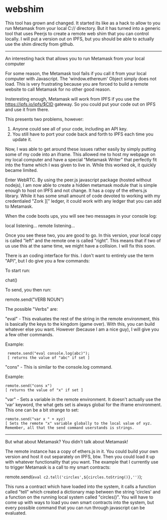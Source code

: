 # webshim
This tool has grown and changed. It started its like as a hack to allow to you run Metamask from your local C:// directory. But it has turned into a generic tool
that uses Peerjs to create a remote web shim that you can control locally. I will put a version out on IPFS, but you should be able to actually 
use the shim directly from github.

---------------------------------------------------------------
An interesting hack that allows you to run Metamask from your local computer

For some reason, the Metamask tool fails if you call it from your local computer with Javascript. The 'window.ethereum' Object simply does not 
load. This is very frustrating because you are forced to build a remote website to call Metamask for no other good reason.

Insteresting enough, Metamask will work from IPFS if you use the https://ipfs.io/ipfs/$CID gateway. So you could put your code out on IPFS and use it from there.

This presents two problems, however:

   1. Anyone could see all of your code, including an API key.
   2. You still have to port your code back and forth to IPFS each time you update it.

Now, I was able to get around these issues rather easily by simply putting some of my code into an iframe. This allowed me to host my webpage on my local computer and have a special "Metamask Writer" that perfectly fit into the frame which I was given to live in. While this worked ok, it quickly became limited.

Enter WebRTC. By using the peer.js javascript package (hosted without nodejs), I am now able to create a hidden metamask module that is simple enough to host on IPFS and not change. It has a copy of the ethers.js library. While it has some small amount of code devoted to working with my credentialed "Zork ][" ledger, it could work with any ledger that you can add to Metamask.

When the code boots ups, you will see two messages in your console log:

local listening...
remote listening...

Once you see these two, you are good to go. In this version, your local copy is called "left" and the remote one is called "right". This means that if two of us use this at the same time, we might have a collision. I will fix this soon.

There is an coding interface for this. I don't want to entirely use the term "API", but I do give you a few commands:

To start run:

chat()

To send, you then run:

remote.send("VERB NOUN")

The possible "Verbs" are:

"eval" - This evaluates the rest of the string in the remote environment, this is basically the keys to the kingdom (game over). With this, you can build whatever else you want. However (because I am a nice guy), I will give you a few other commands.

  Example:

     remote.send("eval console.log(abc)");
     [ returns the value of "abc" if set ]


"cons" - This is similar to the console.log command. 

  Example:

    remote.send("cons x")
    [ returns the value of "x" if set ]

"var" - Sets a variable in the remote environment. It doesn't actually use the 'var' keyword, the what gets set is always global for the iframe environment. This one can be a bit strange to set:

    remote.send("var x " + xyz)
    [ Sets the remote "x" variable globally to the local value of xyz. Remember, all that the send command userstands is strings.

--------------------------------------------------------------------------------------------------

But what about Metamask? You didn't talk about Metamask! 

The remote instance has a copy of ethers.js in it. You could build your own version and host it out separately on IPFS, btw. Then you could load it up with whatever functionality that you want. The example that I currently use to trigger Metamask is a call to my smart contracts:

remote.send(`eval c2.tell('circles',${circles.toString()},'')`);

This runs a contract which have loaded into the system, it calls a function called "tell" which created a dictionary map between the string 'circles' and a function on the running local system called "circles()". You will have to come up with ways to load you own smart contracts into the system, but every possible command that you can run through javascript can be evaluated. 






